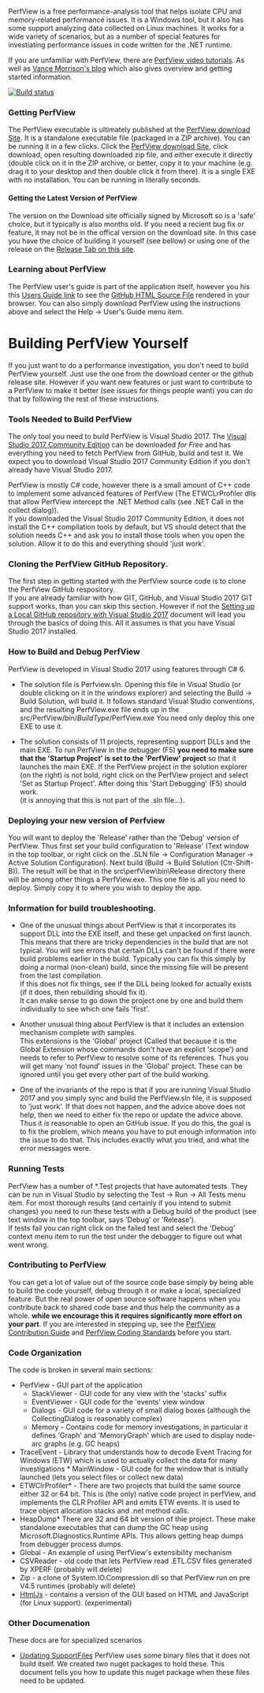 PerfView is a free performance-analysis tool that helps isolate CPU and memory-related performance issues.  It is a Windows tool, but it also has some support analyzing data collected on Linux machines.  It works for a wide variety of scenarios, but as a number of special features for investiating performance issues in code written for the .NET runtime.  

If you are unfamiliar with PerfView, there are [PerfView video tutorials](http://channel9.msdn.com/Series/PerfView-Tutorial). 
As well as [Vance Morrison's blog](http://blogs.msdn.com/b/vancem/archive/tags/perfview) which also gives overview and getting 
started information. 

[![Build status](https://ci.appveyor.com/api/projects/status/fxtu3xa874whk2w0?svg=true)](https://ci.appveyor.com/project/sharwell/perfview)

### Getting PerfView 
The PerfView executable is ultimately published at the 
[PerfView download Site](http://www.microsoft.com/en-us/download/details.aspx?id=28567). 
It is a standalone executable file (packaged in a ZIP archive). You can be running it in a few clicks. Click the 
[PerfView download Site](http://www.microsoft.com/en-us/download/details.aspx?id=28567), click download, open resulting downloaded
zip file, and either execute it directly (double click on it in the ZIP archive, or better, copy it to your machine (e.g. drag it 
to your desktop and then double click it from there).   It is a single EXE with no installation.  You can be running in literally seconds.

#### Getting the Latest Version of PerfView

The version on the Download site officially signed by Microsoft so is a 'safe' choice, but it typically is also 
months old.   If you need a recient bug fix or feature, it may not be in the offical version on the download site.
In this case you have the choice of building it yourself (see bellow) or using one of the release on the [Release Tab on this site](https://github.com/Microsoft/perfview/releases).  

### Learning about PerfView 

The PerfView user's guide is part of the application itself, however you his this 
[Users Guide link](http://htmlpreview.github.io/?https://github.com/Microsoft/perfview/blob/master/src/PerfView/SupportFiles/UsersGuide.htm) 
to see the [GitHub HTML Source File](src/PerfView/SupportFiles/UsersGuide.htm) rendered in your browser.  You can also simply
download PerfView using the instructions above and select the Help -> User's Guide menu item. 

# Building PerfView Yourself

If you just want to do a performance investigation, you don't need to build PerfView yourself.
Just use the one from the download center or the github release site.
However if you want new features or just want to contribute to a PerfView to make it better (see issues for things people want)
you can do that by following the rest of these instructions.


### Tools Needed to Build PerfView

The only tool you need to build PerfView is Visual Studio 2017.   The [Visual Studio 2017 Community Edition](https://www.visualstudio.com/vs/community/) 
can be downloaded *for Free* and has everything you need to fetch PerfView from GitHub, build and test it. We expect you
to download Visual Studio 2017 Community Edition if you don't already have Visual Studio 2017.

PerfView is mostly C# code, however there is a small amount of C++ code to implement some advanced features of PerfView 
(The ETWCLrProfiler dlls that allow PerfView intercept the .NET Method calls (see .NET Call in the collect dialog)).  
If you downloaded the Visual Studio 2017 Community Edition, it does not install the C++ compilation tools by default,
but VS should detect that the solution needs C++ and ask you to install those tools when you open the solution. Allow it
to do this and everything should 'just work'.    

### Cloning the PerfView GitHub Repository. 

The first step in getting started with the PerfView source code is to clone the PerfView GitHub respository.   
If you are already familiar with how GIT, GitHub, and Visual Studio 2017 GIT support works, than you can skip this section.
However if not the [Setting up a Local GitHub repository with Visual Studio 2017](documentation/SettingUpRepoInVS.md) document
will lead you through the basics of doing this.   All it assumes is that you have Visual Studio 2017 installed.

### How to Build and Debug PerfView 

PerfView is developed in Visual Studio 2017 using features through C# 6.

  * The solution file is Perfview.sln.  Opening this file in Visual Studio (or double clicking on it in 
  the windows explorer) and selecting the Build -> Build Solution, 
  will build it.   It follows standard Visual Studio conventions, and the resulting PerfView.exe file ends up in the 
  src/PerfView/bin/*BuildType*/PerfView.exe   You need only deploy this one EXE to use it.  

  * The solution consists of 11 projects, representing support DLLs and the main EXE.   To run PerfView in the 
  debugger (F5) **you need to make sure that the 'Startup Project' is set to the 'PerfView' project** so that it launches 
  the main EXE.   If the PerfView project in the solution explorer (on the right) is not bold, right click on the PerfView project 
  and select 'Set as Startup Project'.    After doing this 'Start Debugging' (F5) should work.   
  (it is annoying that this is not part of the .sln file...).  

### Deploying your new version of Perfview
You will want to deploy the 'Release' rather than the 'Debug' version of PerfView.  Thus first set your build configuration to 'Release' (Text window in the top toolbar, or right click on the .SLN file -> Configuration Manager -> Active Solution Configuration).
Next build (Build -> Build Solution (Ctr-Shift-B)).   The result will be that in the src\perfView\bin\Release directory there will be among other things  a PerfView.exe.   This one file is all you need to deploy.   Simply copy it to where you wish to deploy the app.  

### Information for build troubleshooting.  
  * One of the unusual things about PerfView is that it incorporates its support DLL into the EXE itself, and these get 
  unpacked on first launch.  This means that there are tricky dependencies in the build that are not typical.    You will 
  see errors that certain DLLs can't be found if there were build problems earlier in the build.   Typically you can fix 
  this simply by doing a normal (non-clean) build, since the missing file will be present from the last compilation.     
  If this does not fix things, see if the DLL being looked for actually exists (if it does, then rebuilding should fix it).   
  It can make sense to go down the project one by one and build them individually to see which one fails 'first'.  
  
  * Another unusual thing about PerfView is that it includes an extension mechanism complete with samples.   
  This extensions is the 'Global' project (Called that because it is the Global Extension whose commands don't have an
  explict 'scope') and needs to refer to PerfView to resolve some of its references.   Thus you will get many 'not found' 
  issues in the 'Global' project.  These can be ignored until you get every other part of the build working. 

  * One of the invariants of the repo is that if you are running Visual Studio 2017 and you simply sync and build the
  PerfView.sln file, it is supposed to 'just work'.   If that does not happen, and the advice above does not help, then
  we need to either fix the repo or update the advice above.   Thus it is reasonable to open an GitHub issue.   If you
  do this, the goal is to fix the problem, which means you have to put enough information into the issue to do that.
  This includes exactly what you tried, and what the error messages were.

### Running Tests

PerfView has a number of *.Test projects that have automated tests.  They can be run in Visual Studio by selecting the
Test -> Run -> All Tests menu item.    For most thorough results (and certainly if you intend to submit changes) you 
need to run these tests with a Debug build of the product (see text window in the top toolbar, says 'Debug' or 'Release').  
If tests fail you can right click on the failed test and select the 'Debug' context menu item to run the test under 
the debugger to figure out what went wrong.  

### Contributing to PerfView 

You can get a lot of value out of the source code base simply by being able to build the code yourself, debug
through it or make a local, specialized feature.    But the real power of open source software happens when
you contribute back to shared code base and thus help the community as a whole.   **while we encourage this it 
requires significantly more effort on your part**.   If you are interested in stepping up, see the 
[PerfView Contribution Guide](CONTRIBUTING.md) and [PerfView Coding Standards](documentation/CodingStandards.md) before you start. 

### Code Organization 

The code is broken in several main sections:

  * PerfView - GUI part of the application
    * StackViewer - GUI code for any view with the 'stacks' suffix
    * EventViewer - GUI code for the 'events' view window
    * Dialogs - GUI code for a variety of small dialog boxes (although the CollectingDialog is reasonably complex)
    * Memory - Contains code for memory investigations, in particular it defines 'Graph' and 'MemoryGraph' which are used 
      to display node-arc graphs (e.g. GC heaps)
  * TraceEvent - Library that understands how to decode Event Tracing for Windows (ETW) which is used to actually 
  collect the data for many investigations  * MainWindow - GUI code for the window that is initially launched (lets you select files or collect new data)
  * ETWClrProfiler* - There are two projects that build the same source either 32 or 64 bit.   This is (the only) native code
  project in perfView, and implements the CLR Profiler API and emits ETW events.   It is used to trace object allocation
  stacks and .net method calls.  
  * HeapDump* There are 32 and 64 bit version of thie project.  These make standalone executables that can dump the GC
  heap using Microsoft.Diagnostics.Runtime APIs.  This allows getting heap dumps from debugger process dumps.  
  * Global - An example of using PerfView's extensibility mechanism
  * CSVReader - old code that lets PerfView read .ETL.CSV files generated by XPERF (probably will delete)
  * Zip - a clone of System.IO.Compression.dll so that PerfView run on pre V4.5 runtimes (probably will delete)
  * [HtmlJs](src/HtmlJs/Readme.md) - contains a version of the GUI based on HTML and JavaScript (for Linux support). (experimental)


### Other Documenation

These docs are for specialized scenarios 

  * [Updating SupportFiles](documentation/MakingSupportFilesNugetPackages.md) PerfView uses some binary files that it
does not build itself.   We created two nuget packages to hold these.  This document tells you how to update this
nuget package when these files need to be updated.  
